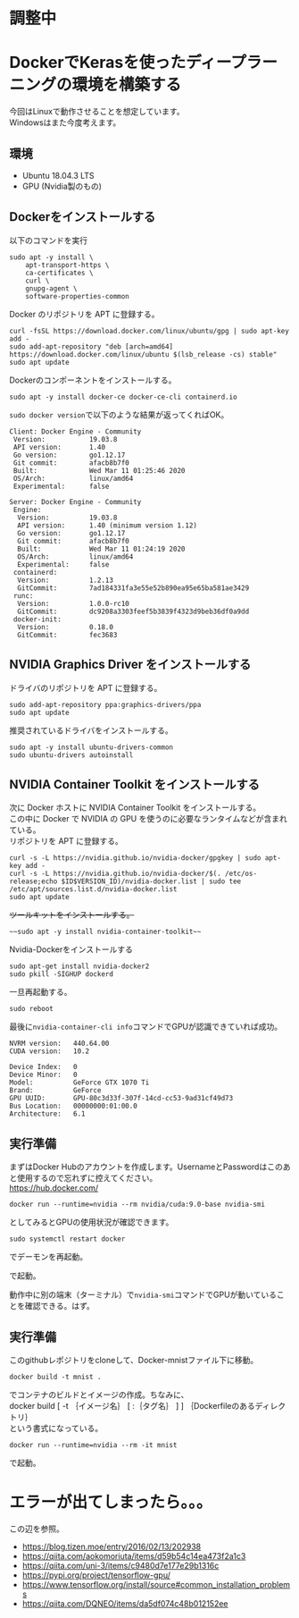 # 調整中

# DockerでKerasを使ったディープラーニングの環境を構築する
今回はLinuxで動作させることを想定しています。  
Windowsはまた今度考えます。

## 環境
- Ubuntu 18.04.3 LTS
- GPU (Nvidia製のもの)

## Dockerをインストールする
以下のコマンドを実行
```
sudo apt -y install \
    apt-transport-https \
    ca-certificates \
    curl \
    gnupg-agent \
    software-properties-common
```  
  
Docker のリポジトリを APT に登録する。  
```
curl -fsSL https://download.docker.com/linux/ubuntu/gpg | sudo apt-key add -
sudo add-apt-repository "deb [arch=amd64] https://download.docker.com/linux/ubuntu $(lsb_release -cs) stable"
sudo apt update
```  
  
Dockerのコンポーネントをインストールする。
```
sudo apt -y install docker-ce docker-ce-cli containerd.io
```
  
`sudo docker version`で以下のような結果が返ってくればOK。  
```
Client: Docker Engine - Community
 Version:           19.03.8
 API version:       1.40
 Go version:        go1.12.17
 Git commit:        afacb8b7f0
 Built:             Wed Mar 11 01:25:46 2020
 OS/Arch:           linux/amd64
 Experimental:      false

Server: Docker Engine - Community
 Engine:
  Version:          19.03.8
  API version:      1.40 (minimum version 1.12)
  Go version:       go1.12.17
  Git commit:       afacb8b7f0
  Built:            Wed Mar 11 01:24:19 2020
  OS/Arch:          linux/amd64
  Experimental:     false
 containerd:
  Version:          1.2.13
  GitCommit:        7ad184331fa3e55e52b890ea95e65ba581ae3429
 runc:
  Version:          1.0.0-rc10
  GitCommit:        dc9208a3303feef5b3839f4323d9beb36df0a9dd
 docker-init:
  Version:          0.18.0
  GitCommit:        fec3683
```  

## NVIDIA Graphics Driver をインストールする
ドライバのリポジトリを APT に登録する。  
```
sudo add-apt-repository ppa:graphics-drivers/ppa
sudo apt update
```  
  
推奨されているドライバをインストールする。
```
sudo apt -y install ubuntu-drivers-common
sudo ubuntu-drivers autoinstall
```  

## NVIDIA Container Toolkit をインストールする
次に Docker ホストに NVIDIA Container Toolkit をインストールする。  
この中に Docker で NVIDIA の GPU を使うのに必要なランタイムなどが含まれている。  
リポジトリを APT に登録する。
```
curl -s -L https://nvidia.github.io/nvidia-docker/gpgkey | sudo apt-key add -
curl -s -L https://nvidia.github.io/nvidia-docker/$(. /etc/os-release;echo $ID$VERSION_ID)/nvidia-docker.list | sudo tee /etc/apt/sources.list.d/nvidia-docker.list
sudo apt update
```  
  
~~ツールキットをインストールする。~~
```
~~sudo apt -y install nvidia-container-toolkit~~
```  
  
Nvidia-Dockerをインストールする
```
sudo apt-get install nvidia-docker2
sudo pkill -SIGHUP dockerd
```
  
一旦再起動する。
```
sudo reboot
```  
  
最後に`nvidia-container-cli info`コマンドでGPUが認識できていれば成功。  
```
NVRM version:   440.64.00
CUDA version:   10.2

Device Index:   0
Device Minor:   0
Model:          GeForce GTX 1070 Ti
Brand:          GeForce
GPU UUID:       GPU-80c3d33f-307f-14cd-cc53-9ad31cf49d73
Bus Location:   00000000:01:00.0
Architecture:   6.1
```

## 実行準備
まずはDocker Hubのアカウントを作成します。UsernameとPasswordはこのあと使用するので忘れずに控えてください。  
https://hub.docker.com/
  

```
docker run --runtime=nvidia --rm nvidia/cuda:9.0-base nvidia-smi
```  
  
としてみるとGPUの使用状況が確認できます。
  
```
sudo systemctl restart docker
```
でデーモンを再起動。

で起動。
  
動作中に別の端末（ターミナル）で`nvidia-smi`コマンドでGPUが動いていることを確認できる。はず。

## 実行準備
このgithubレポジトリをcloneして、Docker-mnistファイル下に移動。  
```
docker build -t mnist .
```  
でコンテナのビルドとイメージの作成。ちなみに、  
docker build [ -t ｛イメージ名｝ [ :｛タグ名｝ ] ] ｛Dockerfileのあるディレクトリ｝  
という書式になっている。  

```
docker run --runtime=nvidia --rm -it mnist
```
  
で起動。

# エラーが出てしまったら。。。
この辺を参照。
- https://blog.tizen.moe/entry/2016/02/13/202938
- https://qiita.com/aokomoriuta/items/d59b54c14ea473f2a1c3
- https://qiita.com/uni-3/items/c9480d7e177e29b1316c
- https://pypi.org/project/tensorflow-gpu/
- https://www.tensorflow.org/install/source#common_installation_problems
- https://qiita.com/DQNEO/items/da5df074c48b012152ee
